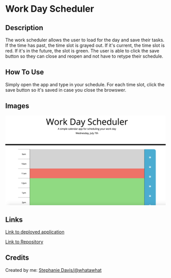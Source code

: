 # Work Day Scheduler
## Description
The work scheduler allows the user to load for the day and save their tasks. If the time has past, the time slot is grayed out. If it's current, the time slot is red. If it's in the future, the slot is green. The user is able to click the save button so they can close and reopen and not have to retype their schedule.
## How To Use
Simply open the app and type in your schedule. For each time slot, click the save button so it's saved in case you close the browswer.
## Images
![Image of Work Day Scheduler](workday.png)
## Links
[Link to deployed application](file:///Users/stephaniedavis/Desktop/bootcamp/work_scheduler/index.html)

[Link to Repository](https://github.com/whatawhat/work_scheduler)
## Credits
Created by me: [Stephanie Davis/@whatawhat](https://github.com/whatawhat)
